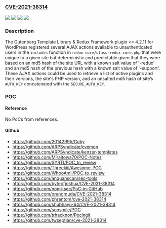 ### [CVE-2021-38314](https://cve.mitre.org/cgi-bin/cvename.cgi?name=CVE-2021-38314)
![](https://img.shields.io/static/v1?label=Product&message=Gutenberg%20Template%20Library%20%26%20Redux%20Framework&color=blue)
![](https://img.shields.io/static/v1?label=Version&message=4.2.11%3C%3D%204.2.11%20&color=brighgreen)
![](https://img.shields.io/static/v1?label=Vulnerability&message=CWE-200%20Information%20Exposure&color=brighgreen)
![](https://img.shields.io/static/v1?label=Vulnerability&message=CWE-760%20Use%20of%20a%20One-Way%20Hash%20with%20a%20Predictable%20Salt&color=brighgreen)

### Description

The Gutenberg Template Library & Redux Framework plugin <= 4.2.11 for WordPress registered several AJAX actions available to unauthenticated users in the `includes` function in `redux-core/class-redux-core.php` that were unique to a given site but deterministic and predictable given that they were based on an md5 hash of the site URL with a known salt value of '-redux' and an md5 hash of the previous hash with a known salt value of '-support'. These AJAX actions could be used to retrieve a list of active plugins and their versions, the site's PHP version, and an unsalted md5 hash of site’s `AUTH_KEY` concatenated with the `SECURE_AUTH_KEY`.

### POC

#### Reference
No PoCs from references.

#### Github
- https://github.com/20142995/Goby
- https://github.com/ARPSyndicate/cvemon
- https://github.com/ARPSyndicate/kenzer-templates
- https://github.com/Miraitowa70/POC-Notes
- https://github.com/SYRTI/POC_to_review
- https://github.com/Threekiii/Awesome-POC
- https://github.com/WhooAmii/POC_to_review
- https://github.com/anquanscan/sec-tools
- https://github.com/byteofjoshua/CVE-2021-38314
- https://github.com/nomi-sec/PoC-in-GitHub
- https://github.com/orangmuda/CVE-2021-38314
- https://github.com/phrantom/cve-2021-38314
- https://github.com/shubhayu-64/CVE-2021-38314
- https://github.com/soosmile/POC
- https://github.com/trhacknon/Pocingit
- https://github.com/twseptian/cve-2021-38314

